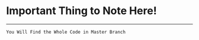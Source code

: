<h1>Important Thing to Note Here! </h1>
<hr>

```
You Will Find the Whole Code in Master Branch
```
